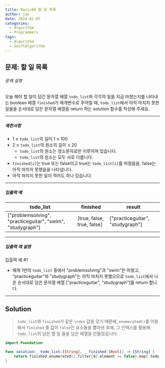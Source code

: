 ```yaml
---
title: Basic68 할 일 목록
author: jay
date: 2024-02-07
categories:
  - Algorithm
  - Programmers
tags:
  - Algorithm
  - SwiftAlgorithm
---
```

## 문제: 할 일 목록

###### 문제 설명

오늘 해야 할 일이 담긴 문자열 배열 `todo_list`와 각각의 일을 지금 마쳤는지를 나타내는 boolean 배열 `finished`가 매개변수로 주어질 때, `todo_list`에서 아직 마치지 못한 일들을 순서대로 담은 문자열 배열을 return 하는 solution 함수를 작성해 주세요.

---

##### 제한사항

- 1 ≤ `todo_list`의 길이 1 ≤ 100
- 2 ≤ `todo_list`의 원소의 길이 ≤ 20
    - `todo_list`의 원소는 영소문자로만 이루어져 있습니다.
    - `todo_list`의 원소는 모두 서로 다릅니다.
- `finished[i]`는 true 또는 false이고 true는 `todo_list[i]`를 마쳤음을, false는 아직 마치지 못했음을 나타냅니다.
- 아직 마치지 못한 일이 적어도 하나 있습니다.

---

##### 입출력 예

|todo_list|finished|result|
|---|---|---|
|["problemsolving", "practiceguitar", "swim", "studygraph"]|[true, false, true, false]|["practiceguitar", "studygraph"]|

---

##### 입출력 예 설명

입출력 예 #1

- 예제 1번의 `todo_list` 중에서 "problemsolving"과 "swim"은 마쳤고, "practiceguitar"와 "studygraph"는 아직 마치지 못했으므로 `todo_list`에서 나온 순서대로 담은 문자열 배열 ["practiceguitar", "studygraph"]를 return 합니다.

---

## Solution

> `todo_list`와 `finished`가 같은 `index` 값을 갖기 때문에, `enumerated()`를 이용해서 `finished` 중 값이 `false`인 요소들을 뽑아낸 후에, 그 인덱스를 활용해 `todo_list`의 남은 할 일 들을 담은 배열을 만들었습니다.

```swift
import Foundation

func solution(_ todo_list:[String], _ finished:[Bool]) -> [String] {
    return finished.enumerated().filter{$0.element == false}.map{ todo_list[$0.offset] }
}
```